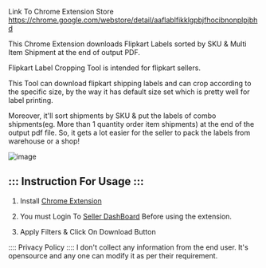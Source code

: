 Link To Chrome Extension Store
https://chrome.google.com/webstore/detail/aaflablfikklgpbjfhocibnonplpjbhd

This Chrome Extension downloads Flipkart Labels sorted by SKU & Multi Item Shipment at the end of output PDF.

Flipkart Label Cropping Tool is intended for flipkart sellers.

This Tool can download flipkart shipping labels and can crop according to the specific size, by the way it has default size set which is pretty well for label printing.

Moreover, it'll sort shipments by SKU & put the labels of combo shipments(eg. More than 1 quantity order item shipments) at the end of the output pdf file.
So, it gets a lot easier for the seller to pack the labels from warehouse or a shop!

![image](https://github.com/dharmesh-tukadiya/flipkart-label-cropping-tool/assets/140082778/6a644199-4f47-411b-a791-b721e8e470cc)


::: Instruction For Usage :::
--------------------------------------------------------------------------------------------------------------------------------------
1. Install [Chrome Extension](https://chromewebstore.google.com/detail/flipkart-label-downloader/aaflablfikklgpbjfhocibnonplpjbhd)

2. You must Login To [Seller DashBoard](https://seller.flipkart.com/) Before using the extension.

3. Apply Filters & Click On Download Button


:::: Privacy Policy ::::
I don't collect any information from the end user.
It's opensource and any one can modify it as per their requirement.
